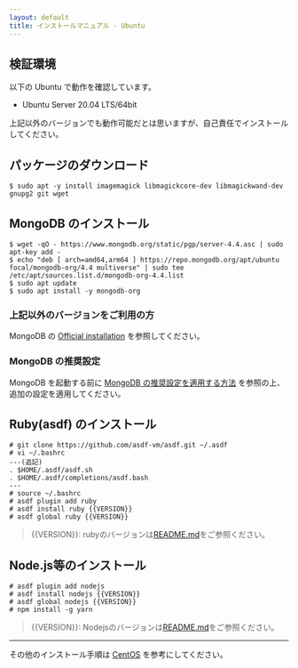 ```yaml
---
layout: default
title: インストールマニュアル - Ubuntu
---
```


## 検証環境

以下の Ubuntu で動作を確認しています。

- Ubuntu Server 20.04 LTS/64bit

上記以外のバージョンでも動作可能だとは思いますが、自己責任でインストールしてください。

## パッケージのダウンロード

~~~
$ sudo apt -y install imagemagick libmagickcore-dev libmagickwand-dev gnupg2 git wget
~~~

## MongoDB のインストール

~~~
$ wget -qO - https://www.mongodb.org/static/pgp/server-4.4.asc | sudo apt-key add -
$ echo "deb [ arch=amd64,arm64 ] https://repo.mongodb.org/apt/ubuntu focal/mongodb-org/4.4 multiverse" | sudo tee /etc/apt/sources.list.d/mongodb-org-4.4.list
$ sudo apt update
$ sudo apt install -y mongodb-org
~~~

### 上記以外のバージョンをご利用の方

MongoDB の [Official installation](https://docs.mongodb.com/manual/tutorial/install-mongodb-on-ubuntu/) を参照してください。

### MongoDB の推奨設定

MongoDB を起動する前に [MongoDB の推奨設定を適用する方法](/installation/mongodb-settings.html) を参照の上、追加の設定を適用してください。

## Ruby(asdf) のインストール

~~~
# git clone https://github.com/asdf-vm/asdf.git ~/.asdf 
# vi ~/.bashrc
---(追記)
. $HOME/.asdf/asdf.sh
. $HOME/.asdf/completions/asdf.bash
---
# source ~/.bashrc
# asdf plugin add ruby
# asdf install ruby {{VERSION}}
# asdf global ruby {{VERSION}}
~~~
>{{VERSION}}: rubyのバージョンは[README.md](https://github.com/shirasagi/shirasagi/blob/stable/README.md)をご参照ください。

## Node.js等のインストール

~~~
# asdf plugin add nodejs
# asdf install nodejs {{VERSION}} 
# asdf global nodejs {{VERSION}} 
# npm install -g yarn
~~~
>{{VERSION}}: Nodejsのバージョンは[README.md](https://github.com/shirasagi/shirasagi/blob/stable/README.md)をご参照ください。
---
その他のインストール手順は [CentOS](manual.html) を参考にしてください。
